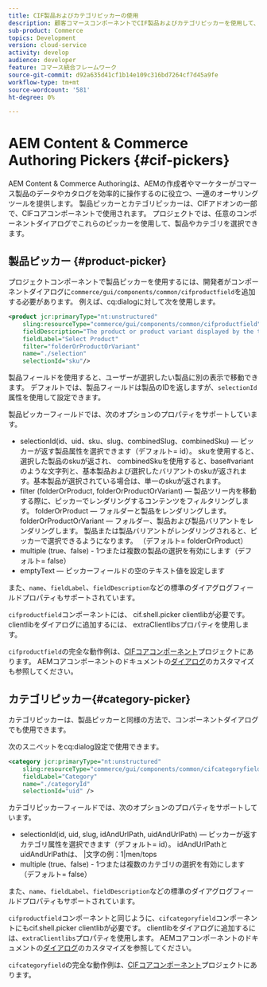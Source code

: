 ```yaml
---
title: CIF製品およびカテゴリピッカーの使用
description: 顧客コマースコンポーネントでCIF製品およびカテゴリピッカーを使用して、作成者やマーケターがコマース製品およびカタログデータを効率的に操作できるようにする方法を説明します。
sub-product: Commerce
topics: Development
version: cloud-service
activity: develop
audience: developer
feature: コマース統合フレームワーク
source-git-commit: d92a635d41cf1b14e109c316bd7264cf7d45a9fe
workflow-type: tm+mt
source-wordcount: '581'
ht-degree: 0%

---
```


# AEM Content &amp; Commerce Authoring Pickers {#cif-pickers}

AEM Content &amp; Commerce Authoringは、AEMの作成者やマーケターがコマース製品のデータやカタログを効率的に操作するのに役立つ、一連のオーサリングツールを提供します。 製品ピッカーとカテゴリピッカーは、CIFアドオンの一部で、CIFコアコンポーネントで使用されます。 プロジェクトでは、任意のコンポーネントダイアログでこれらのピッカーを使用して、製品やカテゴリを選択できます。

## 製品ピッカー {#product-picker}

プロジェクトコンポーネントで製品ピッカーを使用するには、開発者がコンポーネントダイアログに`commerce/gui/components/common/cifproductfield`を追加する必要があります。 例えば、cq:dialogに対して次を使用します。

```xml
<product jcr:primaryType="nt:unstructured"
    sling:resourceType="commerce/gui/components/common/cifproductfield"
    fieldDescription="The product or product variant displayed by the teaser"
    fieldLabel="Select Product"
    filter="folderOrProductOrVariant"
    name="./selection"
    selectionId="sku"/>
```

製品フィールドを使用すると、ユーザーが選択したい製品に別の表示で移動できます。 デフォルトでは、製品フィールドは製品のIDを返しますが、`selectionId`属性を使用して設定できます。

製品ピッカーフィールドでは、次のオプションのプロパティをサポートしています。

- selectionId(id、uid、sku、slug、combinedSlug、combinedSku) — ピッカーが返す製品属性を選択できます（デフォルト= id）。 skuを使用すると、選択した製品のskuが返され、 combinedSkuを使用すると、base#variantのような文字列と、基本製品および選択したバリアントのskuが返されます。基本製品が選択されている場合は、単一のskuが返されます。
- filter (folderOrProduct, folderOrProductOrVariant) — 製品ツリー内を移動する際に、ピッカーでレンダリングするコンテンツをフィルタリングします。 folderOrProduct — フォルダーと製品をレンダリングします。 folderOrProductOrVariant — フォルダー、製品および製品バリアントをレンダリングします。 製品または製品バリアントがレンダリングされると、ピッカーで選択できるようになります。 （デフォルト= folderOrProduct）
- multiple (true、false) - 1つまたは複数の製品の選択を有効にします（デフォルト= false）
- emptyText — ピッカーフィールドの空のテキスト値を設定します

また、`name`、`fieldLabel`、`fieldDescription`などの標準のダイアグログフィールドプロパティもサポートされています。

`cifproductfield`コンポーネントには、 cif.shell.picker clientlibが必要です。 clientlibをダイアログに追加するには、 extraClientlibsプロパティを使用します。

`cifproductfield`の完全な動作例は、[CIFコアコンポーネント](https://github.com/adobe/aem-core-cif-components/blob/master/ui.apps/src/main/content/jcr_root/apps/core/cif/components/commerce/productteaser/v1/productteaser/_cq_dialog/.content.xml)プロジェクトにあります。 AEMコアコンポーネントのドキュメントの[ダイアログ](https://experienceleague.adobe.com/docs/experience-manager-core-components/using/developing/customizing.html?lang=en#customizing-dialogs)のカスタマイズも参照してください。

## カテゴリピッカー{#category-picker}

カテゴリピッカーは、製品ピッカーと同様の方法で、コンポーネントダイアログでも使用できます。

次のスニペットをcq:dialog設定で使用できます。

```xml
<category jcr:primaryType="nt:unstructured" 
    sling:resourceType="commerce/gui/components/common/cifcategoryfield" 
    fieldLabel="Category" 
    name="./categoryId" 
    selectionId="uid" />
```

カテゴリピッカーフィールドでは、次のオプションのプロパティをサポートしています。

- selectionId(id, uid, slug, idAndUrlPath, uidAndUrlPath) — ピッカーが返すカテゴリ属性を選択できます（デフォルト= id）。 idAndUrlPathとuidAndUrlPathは、 |文字の例：1|men/tops
- multiple (true、false) - 1つまたは複数のカテゴリの選択を有効にします（デフォルト= false）

また、`name`、`fieldLabel`、`fieldDescription`などの標準のダイアグログフィールドプロパティもサポートされています。

`cifproductfield`コンポーネントと同じように、`cifcategoryfield`コンポーネントにもcif.shell.picker clientlibが必要です。 clientlibをダイアログに追加するには、`extraClientlibs`プロパティを使用します。 AEMコアコンポーネントのドキュメントの[ダイアログ](https://experienceleague.adobe.com/docs/experience-manager-core-components/using/developing/customizing.html?lang=en#customizing-dialogs)のカスタマイズを参照してください。

`cifcategoryfield`の完全な動作例は、[CIFコアコンポーネント](https://github.com/adobe/aem-core-cif-components/blob/master/ui.apps/src/main/content/jcr_root/apps/core/cif/components/commerce/featuredcategorylist/v1/featuredcategorylist/_cq_dialog/.content.xml)プロジェクトにあります。
